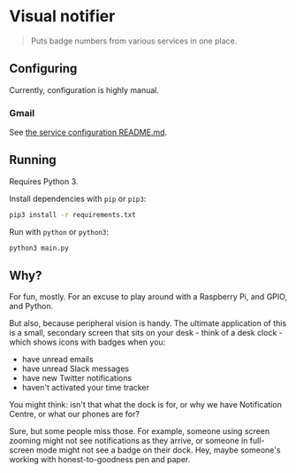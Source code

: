 # Visual notifier

> Puts badge numbers from various services in one place.

## Configuring

Currently, configuration is highly manual.

### Gmail

See [the service configuration README.md](services_config/gmail/README.md).

## Running

Requires Python 3.

Install dependencies with `pip` or `pip3`:

```sh
pip3 install -r requirements.txt
```

Run with `python` or `python3`:

```sh
python3 main.py
```

## Why?

For fun, mostly. For an excuse to play around with a Raspberry Pi, and GPIO, and Python.

But also, because peripheral vision is handy. The ultimate application of this is a small, secondary screen that sits on your desk - think of a desk clock - which shows icons with badges when you:

- have unread emails
- have unread Slack messages
- have new Twitter notifications
- haven't activated your time tracker

You might think: isn't that what the dock is for, or why we have Notification Centre, or what our phones are for?

Sure, but some people miss those. For example, someone using screen zooming might not see notifications as they arrive, or someone in full-screen mode might not see a badge on their dock. Hey, maybe someone's working with honest-to-goodness pen and paper.
